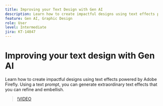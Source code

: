 ```yaml
---
title: Improving your Text Design with Gen AI
description: Learn how to create impactful designs using text effects powered by Adobe Firefly
feature: Gen AI, Graphic Design
role: User
level: Intermediate
jira: KT-14847
---
```

# Improving your text design with Gen AI

Learn how to create impactful designs using text effects powered by Adobe Firefly. Using a text prompt, you can generate extraordinary text effects that you can refine and embellish.

>[!VIDEO](https://video.tv.adobe.com/v/3427021?quality=12&learn=on&hidetitle=true)
